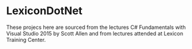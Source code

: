 # LexiconDotNet
These projecs here are sourced from the lectures C# Fundamentals with Visual Studio 2015 by Scott Allen and from lectures attended 
at Lexicon Training Center.
